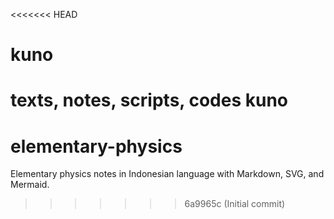<<<<<<< HEAD
# kuno
texts, notes, scripts, codes kuno 
=======
# elementary-physics
Elementary physics notes in Indonesian language with Markdown, SVG, and Mermaid.
>>>>>>> 6a9965c (Initial commit)
